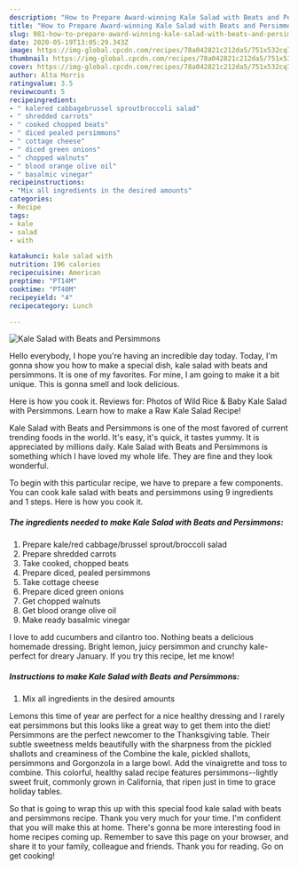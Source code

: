 ```yaml
---
description: "How to Prepare Award-winning Kale Salad with Beats and Persimmons"
title: "How to Prepare Award-winning Kale Salad with Beats and Persimmons"
slug: 981-how-to-prepare-award-winning-kale-salad-with-beats-and-persimmons
date: 2020-05-19T13:05:29.343Z
image: https://img-global.cpcdn.com/recipes/78a042821c212da5/751x532cq70/kale-salad-with-beats-and-persimmons-recipe-main-photo.jpg
thumbnail: https://img-global.cpcdn.com/recipes/78a042821c212da5/751x532cq70/kale-salad-with-beats-and-persimmons-recipe-main-photo.jpg
cover: https://img-global.cpcdn.com/recipes/78a042821c212da5/751x532cq70/kale-salad-with-beats-and-persimmons-recipe-main-photo.jpg
author: Alta Morris
ratingvalue: 3.5
reviewcount: 5
recipeingredient:
- " kalered cabbagebrussel sproutbroccoli salad"
- " shredded carrots"
- " cooked chopped beats"
- " diced pealed persimmons"
- " cottage cheese"
- " diced green onions"
- " chopped walnuts"
- " blood orange olive oil"
- " basalmic vinegar"
recipeinstructions:
- "Mix all ingredients in the desired amounts"
categories:
- Recipe
tags:
- kale
- salad
- with

katakunci: kale salad with 
nutrition: 196 calories
recipecuisine: American
preptime: "PT14M"
cooktime: "PT40M"
recipeyield: "4"
recipecategory: Lunch

---
```



![Kale Salad with Beats and Persimmons](https://img-global.cpcdn.com/recipes/78a042821c212da5/751x532cq70/kale-salad-with-beats-and-persimmons-recipe-main-photo.jpg)

Hello everybody, I hope you're having an incredible day today. Today, I'm gonna show you how to make a special dish, kale salad with beats and persimmons. It is one of my favorites. For mine, I am going to make it a bit unique. This is gonna smell and look delicious.

Here is how you cook it. Reviews for: Photos of Wild Rice &amp; Baby Kale Salad with Persimmons. Learn how to make a Raw Kale Salad Recipe!

Kale Salad with Beats and Persimmons is one of the most favored of current trending foods in the world. It's easy, it's quick, it tastes yummy. It is appreciated by millions daily. Kale Salad with Beats and Persimmons is something which I have loved my whole life. They are fine and they look wonderful.


To begin with this particular recipe, we have to prepare a few components. You can cook kale salad with beats and persimmons using 9 ingredients and 1 steps. Here is how you cook it.

<!--inarticleads1-->

##### The ingredients needed to make Kale Salad with Beats and Persimmons:

1. Prepare  kale/red cabbage/brussel sprout/broccoli salad
1. Prepare  shredded carrots
1. Take  cooked, chopped beats
1. Prepare  diced, pealed persimmons
1. Take  cottage cheese
1. Prepare  diced green onions
1. Get  chopped walnuts
1. Get  blood orange olive oil
1. Make ready  basalmic vinegar


I love to add cucumbers and cilantro too. Nothing beats a delicious homemade dressing. Bright lemon, juicy persimmon and crunchy kale- perfect for dreary January. If you try this recipe, let me know! 

<!--inarticleads2-->

##### Instructions to make Kale Salad with Beats and Persimmons:

1. Mix all ingredients in the desired amounts


Lemons this time of year are perfect for a nice healthy dressing and I rarely eat persimmons but this looks like a great way to get them into the diet! Persimmons are the perfect newcomer to the Thanksgiving table. Their subtle sweetness melds beautifully with the sharpness from the pickled shallots and creaminess of the Combine the kale, pickled shallots, persimmons and Gorgonzola in a large bowl. Add the vinaigrette and toss to combine. This colorful, healthy salad recipe features persimmons--lightly sweet fruit, commonly grown in California, that ripen just in time to grace holiday tables. 

So that is going to wrap this up with this special food kale salad with beats and persimmons recipe. Thank you very much for your time. I'm confident that you will make this at home. There's gonna be more interesting food in home recipes coming up. Remember to save this page on your browser, and share it to your family, colleague and friends. Thank you for reading. Go on get cooking!

